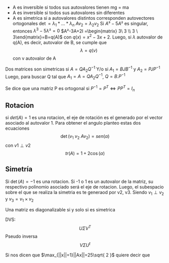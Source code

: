 - A es inversible si todos sus autovalores tienen mg = ma
- A es inversible si todos sus autovalores sin diferentes
- A es simetrica si a autovalores distintos corresponden autovectores ortogonales
$\det= \lambda_{1}*\dots*\lambda_{n}$
$Av_2=\lambda_2 v_2$
Si $A³-5A²$ es singular, entonces $\lambda^3-5 \lambda²=0$
$A²-3A+2I =\begin{matrix} 3\  3  \\ 3 \ 3\end{matrix}=B=q(A)$  con $q(x) =x^2-3x+2$.
Luego, si $\lambda$ autovalor de q(A), es decir, autovalor de B, se cumple que
$$\lambda=q(v)$$con v autovalor de A

Dos matrices son simetricas si $A = Q A_{2} Q^{-1}$ Y/o 
si $A_{1} = BJB^{-1}$ y $A_{2} = PJP^{-1}$ 
Luego, para buscar Q tal que $A_1 = A = Q A_{2} Q^{-1}$, $Q=B.P^{-1}$

Se dice que una matriz P es ortogonal si $P^{-1} =P^T \iff P P^T = I_n$
## Rotacion
si $det(A)=1$ es una rotacion, el eje de rotación es el generado por el vector asociado al autovalor 1. 
Para obtener el angulo planteo estas dos ecuaciones
$$\det(v_{1} \ v_{2} \ Av_{2})=sen(\alpha)$$
con $v1 \perp v2$
$$tr(A)=1+2\cos(\alpha)$$
## Simetría
Si $\det(A)=-1$ es una rotacion. Si -1 o 1 es un autovalor de la matriz, su respectivo polinomio asociado será el eje de rotacion. Luego, el subespacio sobre el que se realiza la simetria es te generaod por v2, v3. Siendo $v_{1}\perp v_2$ y $v_3=v_1 \times v_2$



Una matriz es diagonalizable si y solo si es simetrica


DVS: 
$$U \Sigma V^T$$
Pseudo inversa
$$V \Sigma U^t$$

Si nos dicen que $\max_{||x||=1}||Ax||=25\sqrt{ 2 }$ quiere decir que 